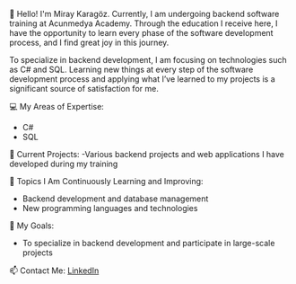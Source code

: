 👋 Hello! I'm Miray Karagöz. Currently, I am undergoing backend software training at Acunmedya Academy. Through the education I receive here, I have the opportunity to learn every phase of the software development process, and I find great joy in this journey.

To specialize in backend development, I am focusing on technologies such as C# and SQL. Learning new things at every step of the software development process and applying what I’ve learned to my projects is a significant source of satisfaction for me.

💻 My Areas of Expertise:
- C#
- SQL
  
🔭 Current Projects:
-Various backend projects and web applications I have developed during my training

🌱 Topics I Am Continuously Learning and Improving:
- Backend development and database management
- New programming languages and technologies

🎯 My Goals:
- To specialize in backend development and participate in large-scale projects

📫 Contact Me: [LinkedIn](https://www.linkedin.com/in/miraykaragöz)
